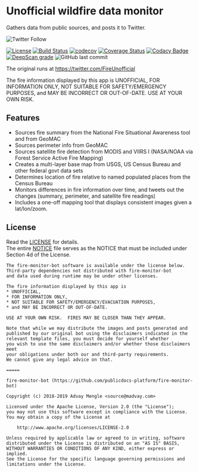 # Unofficial wildfire data monitor
Gathers data from public sources, and posts it to Twitter.

![Twitter Follow](https://img.shields.io/twitter/follow/FireUnofficial.svg?style=social)

[![License](https://img.shields.io/badge/License-Apache%202.0-blue.svg)](./LICENSE) [![Build Status](https://travis-ci.com/publicdocs-platform/fire-monitor-bot.svg?branch=master)](https://travis-ci.com/publicdocs-platform/fire-monitor-bot) [![codecov](https://codecov.io/gh/publicdocs-platform/fire-monitor-bot/branch/master/graph/badge.svg)](https://codecov.io/gh/publicdocs-platform/fire-monitor-bot) [![Coverage Status](https://coveralls.io/repos/github/publicdocs-platform/fire-monitor-bot/badge.svg?branch=lint)](https://coveralls.io/github/publicdocs-platform/fire-monitor-bot?branch=lint) [![Codacy Badge](https://api.codacy.com/project/badge/Grade/f2d4cb425efd4ef58a5926f7b973ea58)](https://app.codacy.com/app/publicdocs-platform/fire-monitor-bot?utm_source=github.com&utm_medium=referral&utm_content=publicdocs-platform/fire-monitor-bot&utm_campaign=Badge_Grade_Dashboard) [![DeepScan grade](https://deepscan.io/api/teams/4040/projects/5843/branches/46602/badge/grade.svg)](https://deepscan.io/dashboard#view=project&tid=4040&pid=5843&bid=46602) ![GitHub last commit](https://img.shields.io/github/last-commit/publicdocs-platform/fire-monitor-bot.svg)


The original runs at https://twitter.com/FireUnofficial

The fire information displayed by this app is UNOFFICIAL, FOR INFORMATION ONLY, 
NOT SUITABLE FOR SAFETY/EMERGENCY PURPOSES, 
and MAY BE INCORRECT OR OUT-OF-DATE. USE AT YOUR OWN RISK.


## Features

* Sources fire summary from the National Fire Situational Awareness tool and from GeoMAC
* Sources perimeter info from GeoMAC
* Sources satellite fire detection from MODIS and VIIRS I (NASA/NOAA via Forest Service Active Fire Mapping)
* Creates a multi-layer base map from USGS, US Census Bureau and other federal govt data sets
* Determines location of fire relative to named populated places from the Census Bureau
* Monitors differences in fire information over time, and tweets out the changes (summary, perimeter, and satellite fire readings)
* Includes a one-off mapping tool that displays consistent images given a lat/lon/zoom.


## License

Read the [LICENSE](LICENSE) for details.  
The entire [NOTICE](NOTICE) file serves as the NOTICE that must be included under
Section 4d of the License.

````
The fire-monitor-bot software is available under the license below.
Third-party dependencies not distributed with fire-monitor-bot
and data used during runtime may be under other licenses.

The fire information displayed by this app is
* UNOFFICIAL,
* FOR INFORMATION ONLY, 
* NOT SUITABLE FOR SAFETY/EMERGENCY/EVACUATION PURPOSES, 
* and MAY BE INCORRECT OR OUT-OF-DATE.

USE AT YOUR OWN RISK.  FIRES MAY BE CLOSER THAN THEY APPEAR.

Note that while we may distribute the images and posts generated and
published by our original bot using the disclaimers indicated in the
relevant template files, you must decide for yourself whether
you wish to use the same disclaimers and/or whether those disclaimers meet
your obligations under both our and third-party requirements.
We cannot give any legal advice on that.

=====

fire-monitor-bot (https://github.com/publicdocs-platform/fire-monitor-bot)

Copyright (c) 2018-2019 Advay Mengle <source@madvay.com>

Licensed under the Apache License, Version 2.0 (the "License");
you may not use this software except in compliance with the License.
You may obtain a copy of the License at

    http://www.apache.org/licenses/LICENSE-2.0

Unless required by applicable law or agreed to in writing, software
distributed under the License is distributed on an "AS IS" BASIS,
WITHOUT WARRANTIES OR CONDITIONS OF ANY KIND, either express or implied.
See the License for the specific language governing permissions and
limitations under the License.
````
